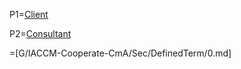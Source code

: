 P1=<a href="#Among.Sec" class="definedterm">Client</a>

P2=<a href="#Among.Sec" class="definedterm">Consultant</a>

=[G/IACCM-Cooperate-CmA/Sec/DefinedTerm/0.md]
